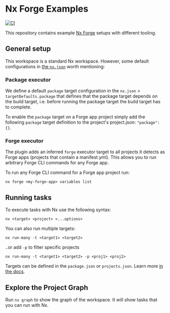 # Nx Forge Examples

[![CI](https://github.com/toolsplus/nx-forge-examples/actions/workflows/ci-main.yml/badge.svg)](https://github.com/toolsplus/nx-forge-examples/actions/workflows/ci-main.yml)

This repository contains example [Nx Forge](https://github.com/toolsplus/nx-forge) setups with different tooling.

## General setup

This workspace is a standard Nx workspace. However, some default configurations in [the `nx.json`](https://nx.dev/reference/nx-json#nxjson) worth mentioning:

### Package executor

We define a default `package` target configuration in the `nx.json` > `targetDefaults.package` that defines that the package target depends on the build target, i.e. before running the package target the build target has to complete.

To enable the `package` target on a Forge app project simply add the following `package` target definition to the project's project.json: `"package": {}`.

### Forge executor

The plugin adds an inferred `forge` executor target to all projects it detects as Forge apps (projects that contain a manifest.yml). This allows you to run arbitrary Forge CLI commands for any Forge app.

To run any Forge CLI command for a Forge app project run:

```shell
nx forge <my-forge-app> variables list
```

## Running tasks

To execute tasks with Nx use the following syntax:

```
nx <target> <project> <...options>
```

You can also run multiple targets:

```
nx run-many -t <target1> <target2>
```

..or add `-p` to filter specific projects

```
nx run-many -t <target1> <target2> -p <proj1> <proj2>
```

Targets can be defined in the `package.json` or `projects.json`. Learn more [in the docs](https://nx.dev/core-features/run-tasks).

## Explore the Project Graph
Run `nx graph` to show the graph of the workspace.
It will show tasks that you can run with Nx.
